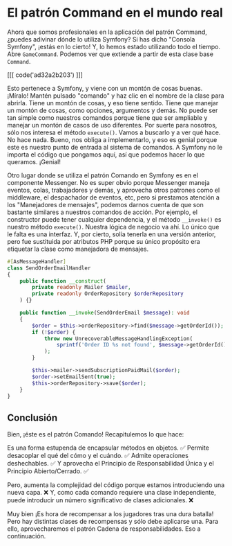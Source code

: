 # El patrón Command en el mundo real

Ahora que somos profesionales en la aplicación del patrón Command, ¿puedes adivinar dónde lo utiliza Symfony? Si has dicho "Consola Symfony", ¡estás en lo cierto! Y, lo hemos estado utilizando todo el tiempo. Abre `GameCommand`. Podemos ver que extiende a partir de esta clase base `Command`. 

[[[ code('ad32a2b203') ]]]

Esto pertenece a Symfony, y viene con un montón de cosas buenas. ¡Míralo! Mantén pulsado "comando" y haz clic en el nombre de la clase para abrirla. Tiene un montón de cosas, y eso tiene sentido. Tiene que manejar un montón de cosas, como opciones, argumentos y demás. No puede ser tan simple como nuestros comandos porque tiene que ser ampliable y manejar un montón de casos de uso diferentes. Por suerte para nosotros, sólo nos interesa el método `execute()`. Vamos a buscarlo y a ver qué hace. No hace nada. Bueno, nos obliga a implementarlo, y eso es genial porque este es nuestro punto de entrada al sistema de comandos. A Symfony no le importa el código que pongamos aquí, así que podemos hacer lo que queramos. ¡Genial!

Otro lugar donde se utiliza el patrón Comando en Symfony es en el componente Messenger. No es super obvio porque Messenger maneja eventos, colas, trabajadores y demás, y aprovecha otros patrones como el middleware, el despachador de eventos, etc, pero si prestamos atención a los "Manejadores de mensajes", podemos darnos cuenta de que son bastante similares a nuestros comandos de acción. Por ejemplo, el constructor puede tener cualquier dependencia, y el método `__invoke()` es nuestro método `execute()`. Nuestra lógica de negocio va ahí. Lo único que le falta es una interfaz. Y, por cierto, solía tenerla en una versión anterior, pero fue sustituida por atributos PHP porque su único propósito era etiquetar la clase como manejadora de mensajes.

```php
#[AsMessageHandler]
class SendOrderEmailHandler
{
    public function __construct(
        private readonly Mailer $mailer,
        private readonly OrderRepository $orderRepository
    ) {}

    public function __invoke(SendOrderEmail $message): void
    {
        $order = $this->orderRepository->find($message->getOrderId());
        if (!$order) {
            throw new UnrecoverableMessageHandlingException(
                sprintf('Order ID %s not found', $message->getOrderId())
            );
        }

        $this->mailer->sendSubscriptionPaidMail($order);
        $order->setEmailSent(true);
        $this->orderRepository->save($order);
    }
}
```

## Conclusión

Bien, ¡éste es el patrón Comando! Recapitulemos lo que hace:

Es una forma estupenda de encapsular métodos en objetos. ✅ Permite desacoplar el qué del cómo y el cuándo. ✅ Admite operaciones deshechables. ✅ Y aprovecha el Principio de Responsabilidad Única y el Principio Abierto/Cerrado. ✅

Pero, aumenta la complejidad del código porque estamos introduciendo una nueva capa. ❌ Y, como cada comando requiere una clase independiente, puede introducir un número significativo de clases adicionales. ❌

Muy bien ¡Es hora de recompensar a los jugadores tras una dura batalla! Pero hay distintas clases de recompensas y sólo debe aplicarse una. Para ello, aprovecharemos el patrón Cadena de responsabilidades. Eso a continuación.
